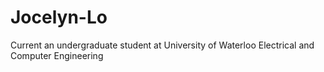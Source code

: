 # Jocelyn-Lo
Current an undergraduate student at University of Waterloo Electrical and Computer Engineering
